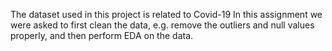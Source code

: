 The dataset used in this project is related to Covid-19
In this assignment we were asked to first clean the data, e.g. remove the outliers and null values properly, and then perform EDA on the data. 
